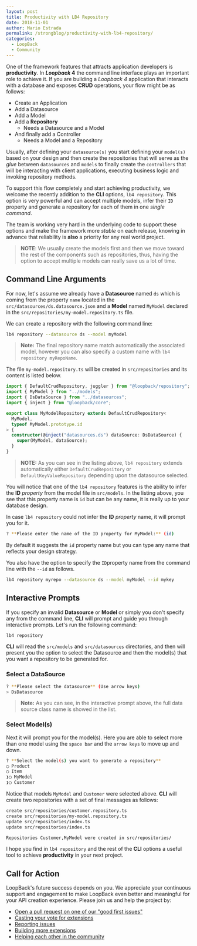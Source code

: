 ```yaml
---
layout: post
title: Productivity with LB4 Repository
date: 2018-11-01
author: Mario Estrada
permalink: /strongblog/productivity-with-lb4-repository/
categories:
  - LoopBack
  - Community
---
```


One of the framework features that attracts application developers is **productivity**. In **_Loopback_ 4** the command line interface plays an important role to achieve it. If you are building a _Loopback 4_ application that interacts with a database and exposes **CRUD** operations, your flow might be as follows:

- Create an Application
- Add a Datasource
- Add a Model
- Add a **Repository**
  - Needs a Datasource and a Model
- And finally add a Controller
  - Needs a Model and a Repository

<!--more-->

Usually, after defining your `datasource(s)` you start defining your `model(s)` based on your design and then create the repositories that will serve as the _glue_ between `datasources` and `models` to finally create the `controllers` that will be interacting with client applications, executing business logic and invoking repository methods.

To support this flow completely and start achieving productivity, we welcome the recently addition to the **CLI** options, `lb4 repository`. This option is very powerful and can accept multiple models, infer their `ID` property and generate a repository for each of them in one _single command_.

The team is working very hard in the underlying code to support these options and make the framework more _stable_ on each release, knowing in advance that reliability is **also** a priority for any real world project.

> **NOTE**: We usually create the models first and then we move toward the rest of the components such as repositories, thus, having the option to accept multiple models can really save us a lot of time.

## Command Line Arguments

For now, let's assume we already have a **Datasource** named `ds` which is coming from the property `name` located in the `src/datasources/ds.datasource.json` and a **Model** named `MyModel` declared in the `src/repositories/my-model.repository.ts` file.

We can create a repository with the following command line:

```sh
lb4 repository --datasource ds --model myModel
```

> **Note:** The final repository name match automatically the associated model, however you can also specify a custom name with `lb4 repository myRepoName`.

The file `my-model.repository.ts` will be created in `src/repositories` and its content is listed below.

```ts
import { DefaultCrudRepository, juggler } from "@loopback/repository";
import { MyModel } from "../models";
import { DsDataSource } from "../datasources";
import { inject } from "@loopback/core";

export class MyModelRepository extends DefaultCrudRepository<
  MyModel,
  typeof MyModel.prototype.id
> {
  constructor(@inject("datasources.ds") dataSource: DsDataSource) {
    super(MyModel, dataSource);
  }
}
```

> **NOTE:** As you can see in the listing above, `lb4 repository` extends automatically either `DefaultCrudRepository` or `DefaultKeyValueRepository` depending upon the datasource selected.

You will notice that one of the `lb4 repository` features is the ability to infer the **ID** _property_ from the model file in `src/models`. In the listing above, you see that this property name is `id` but can be any name, it is really up to your database design.

In case `lb4 repository` could not infer the **ID** _property_ name, it will prompt you for it.

```sh
? **Please enter the name of the ID property for MyModel:** (id)
```

By default it suggests the `id` property name but you can type any name that reflects your design strategy.

You also have the option to specify the `ID`property name from the command line with the `--id` as follows.

```sh
lb4 repository myrepo --datasource ds --model myModel --id mykey
```

## Interactive Prompts

If you specify an invalid **Datasource** or **Model** or simply you don't specify any from the command line, **CLI** will prompt and guide you through interactive prompts. Let's run the following command:

```sh
lb4 repository
```

**CLI** will read the `src/models` and `src/datasources` directories, and then will present you the option to select the Datasource and then the model(s) that you want a repository to be generated for.

### Select a DataSource

```sh
? **Please select the datasource** (Use arrow keys)
> DsDatasource
```

>**Note:**  As you can see, in the interactive prompt above, the full data source class name is showed in the list.

### Select Model(s)

Next it will prompt you for the model(s). Here you are able to select more than one model using the `space bar` and the `arrow keys` to move up and down.

```sh
? **Select the model(s) you want to generate a repository**
◯ Product
◯ Item
❯◯ MyModel
❯◯ Customer
```

Notice that models `MyModel` and `Customer` were selected above. **CLI** will create two repositories with a set of final messages as follows:

```sh
create src/repositories/customer.repository.ts
create src/repositories/my-model.repository.ts
update src/repositories/index.ts
update src/repositories/index.ts

Repositories Customer,MyModel were created in src/repositories/
```

I hope you find in `lb4 repository` and the rest of the **CLI** options a useful tool to achieve **productivity** in your next project.

## Call for Action

LoopBack's future success depends on you. We appreciate your continuous support and engagement to make LoopBack even better and meaningful for your API creation experience. Please join us and help the project by:

- [Open a pull request on one of our "good first issues"](https://github.com/strongloop/loopback-next/labels/good%20first%20issue)
- [Casting your vote for extensions](https://github.com/strongloop/loopback-next/issues/512)
- [Reporting issues](https://github.com/strongloop/loopback-next/issues)
- [Building more extensions](https://github.com/strongloop/loopback-next/issues/647)
- [Helping each other in the community](https://groups.google.com/forum/#!forum/loopbackjs)


